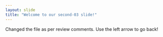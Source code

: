 ```yaml
---
layout: slide
title: "Welcome to our second-03 slide!"
---
```

Changed the file as per review comments. 
Use the left arrow to go back!
